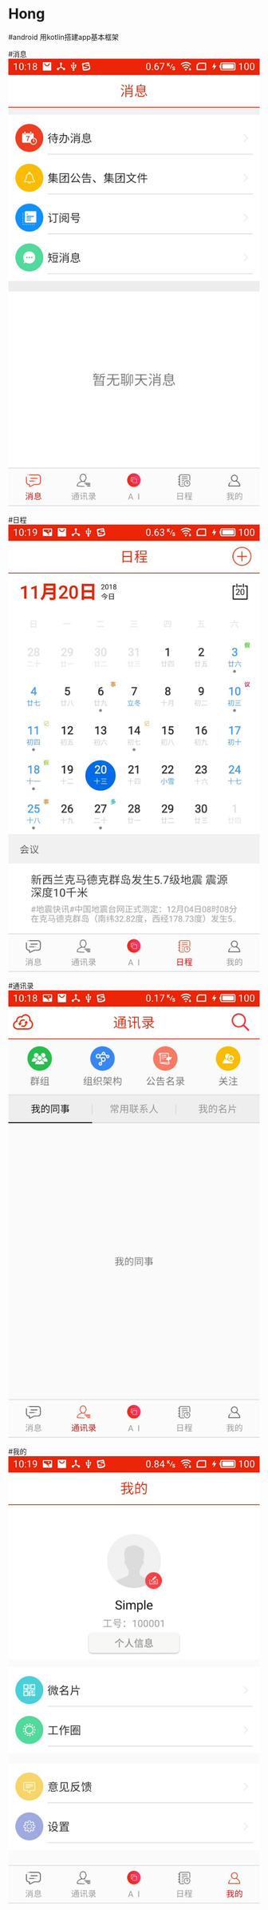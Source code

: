# Hong

#android 用kotlin搭建app基本框架

 

#消息
![image](https://github.com/fengyutongxing/Hong/blob/master/D.jpg)

#日程
![image](https://github.com/fengyutongxing/Hong/blob/master/A.jpg)

#通讯录
![image](https://github.com/fengyutongxing/Hong/blob/master/B.jpg)

#我的
![image](https://github.com/fengyutongxing/Hong/blob/master/C.jpg)

